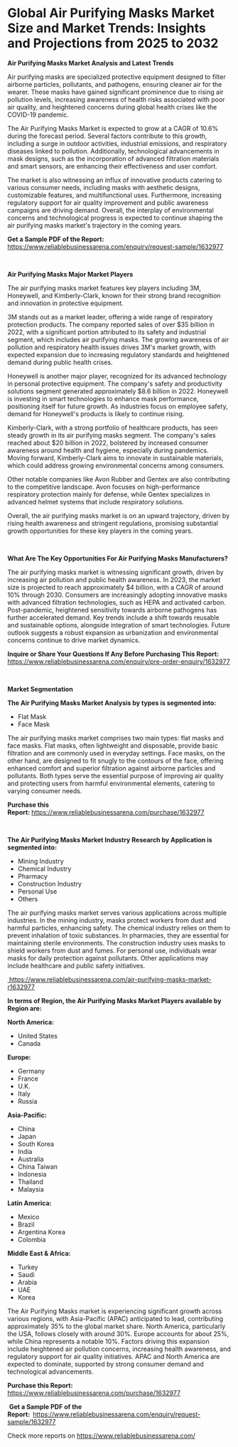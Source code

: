 <p><h1>Global Air Purifying Masks Market Size and Market Trends: Insights and Projections from 2025 to 2032</h1></p><p><strong>Air Purifying Masks Market Analysis and Latest Trends</strong></p>
<p><p>Air purifying masks are specialized protective equipment designed to filter airborne particles, pollutants, and pathogens, ensuring cleaner air for the wearer. These masks have gained significant prominence due to rising air pollution levels, increasing awareness of health risks associated with poor air quality, and heightened concerns during global health crises like the COVID-19 pandemic. </p><p>The Air Purifying Masks Market is expected to grow at a CAGR of 10.6% during the forecast period. Several factors contribute to this growth, including a surge in outdoor activities, industrial emissions, and respiratory diseases linked to pollution. Additionally, technological advancements in mask designs, such as the incorporation of advanced filtration materials and smart sensors, are enhancing their effectiveness and user comfort. </p><p>The market is also witnessing an influx of innovative products catering to various consumer needs, including masks with aesthetic designs, customizable features, and multifunctional uses. Furthermore, increasing regulatory support for air quality improvement and public awareness campaigns are driving demand. Overall, the interplay of environmental concerns and technological progress is expected to continue shaping the air purifying masks market's trajectory in the coming years.</p></p>
<p><strong>Get a Sample PDF of the Report:&nbsp;</strong> <a href="https://www.reliablebusinessarena.com/enquiry/request-sample/1632977?utm_campaign=3527&utm_medium=2&utm_source=Github&utm_content=ia&utm_term=29032025&utm_id=air-purifying-masks">https://www.reliablebusinessarena.com/enquiry/request-sample/1632977</a></p>
<p>&nbsp;</p>
<p><strong>Air Purifying Masks Major Market Players</strong></p>
<p><p>The air purifying masks market features key players including 3M, Honeywell, and Kimberly-Clark, known for their strong brand recognition and innovation in protective equipment. </p><p>3M stands out as a market leader, offering a wide range of respiratory protection products. The company reported sales of over $35 billion in 2022, with a significant portion attributed to its safety and industrial segment, which includes air purifying masks. The growing awareness of air pollution and respiratory health issues drives 3M's market growth, with expected expansion due to increasing regulatory standards and heightened demand during public health crises.</p><p>Honeywell is another major player, recognized for its advanced technology in personal protective equipment. The company's safety and productivity solutions segment generated approximately $8.6 billion in 2022. Honeywell is investing in smart technologies to enhance mask performance, positioning itself for future growth. As industries focus on employee safety, demand for Honeywell's products is likely to continue rising.</p><p>Kimberly-Clark, with a strong portfolio of healthcare products, has seen steady growth in its air purifying masks segment. The company's sales reached about $20 billion in 2022, bolstered by increased consumer awareness around health and hygiene, especially during pandemics. Moving forward, Kimberly-Clark aims to innovate in sustainable materials, which could address growing environmental concerns among consumers.</p><p>Other notable companies like Avon Rubber and Gentex are also contributing to the competitive landscape. Avon focuses on high-performance respiratory protection mainly for defense, while Gentex specializes in advanced helmet systems that include respiratory solutions.</p><p>Overall, the air purifying masks market is on an upward trajectory, driven by rising health awareness and stringent regulations, promising substantial growth opportunities for these key players in the coming years.</p></p>
<p>&nbsp;</p>
<p><strong>What Are The Key Opportunities For Air Purifying Masks Manufacturers?</strong></p>
<p><p>The air purifying masks market is witnessing significant growth, driven by increasing air pollution and public health awareness. In 2023, the market size is projected to reach approximately $4 billion, with a CAGR of around 10% through 2030. Consumers are increasingly adopting innovative masks with advanced filtration technologies, such as HEPA and activated carbon. Post-pandemic, heightened sensitivity towards airborne pathogens has further accelerated demand. Key trends include a shift towards reusable and sustainable options, alongside integration of smart technologies. Future outlook suggests a robust expansion as urbanization and environmental concerns continue to drive market dynamics.</p></p>
<p><strong>Inquire or Share Your Questions If Any Before Purchasing This Report:</strong> <a href="https://www.reliablebusinessarena.com/enquiry/pre-order-enquiry/1632977?utm_campaign=3527&utm_medium=2&utm_source=Github&utm_content=ia&utm_term=29032025&utm_id=air-purifying-masks">https://www.reliablebusinessarena.com/enquiry/pre-order-enquiry/1632977</a></p>
<p>&nbsp;</p>
<p><strong>Market Segmentation</strong></p>
<p><strong>The Air Purifying Masks Market Analysis by types is segmented into:</strong></p>
<p><ul><li>Flat Mask</li><li>Face Mask</li></ul></p>
<p><p>The air purifying masks market comprises two main types: flat masks and face masks. Flat masks, often lightweight and disposable, provide basic filtration and are commonly used in everyday settings. Face masks, on the other hand, are designed to fit snugly to the contours of the face, offering enhanced comfort and superior filtration against airborne particles and pollutants. Both types serve the essential purpose of improving air quality and protecting users from harmful environmental elements, catering to varying consumer needs.</p></p>
<p><strong>Purchase this Report:&nbsp;</strong><a href="https://www.reliablebusinessarena.com/purchase/1632977?utm_campaign=3527&utm_medium=2&utm_source=Github&utm_content=ia&utm_term=29032025&utm_id=air-purifying-masks">https://www.reliablebusinessarena.com/purchase/1632977</a></p>
<p>&nbsp;</p>
<p><strong>The Air Purifying Masks Market Industry Research by Application is segmented into:</strong></p>
<p><ul><li>Mining Industry</li><li>Chemical Industry</li><li>Pharmacy</li><li>Construction Industry</li><li>Personal Use</li><li>Others</li></ul></p>
<p><p>The air purifying masks market serves various applications across multiple industries. In the mining industry, masks protect workers from dust and harmful particles, enhancing safety. The chemical industry relies on them to prevent inhalation of toxic substances. In pharmacies, they are essential for maintaining sterile environments. The construction industry uses masks to shield workers from dust and fumes. For personal use, individuals wear masks for daily protection against pollutants. Other applications may include healthcare and public safety initiatives.</p></p>
<p><a href="https://www.reliablebusinessarena.com/air-purifying-masks-market-r1632977?utm_campaign=3527&utm_medium=2&utm_source=Github&utm_content=ia&utm_term=29032025&utm_id=air-purifying-masks">&nbsp;https://www.reliablebusinessarena.com/air-purifying-masks-market-r1632977</a></p>
<p><strong>In terms of Region, the Air Purifying Masks Market Players available by Region are:</strong></p>
<p>
    <p> <strong> North America: </strong>
        <ul>
            <li>United States</li>
            <li>Canada</li>
        </ul>
        </p> 
    <p> <strong> Europe: </strong>
        <ul>
            <li>Germany</li>
            <li>France</li>
            <li>U.K.</li>
            <li>Italy</li>
            <li>Russia</li>
        </ul>
        </p> 
    <p> <strong> Asia-Pacific: </strong>
        <ul>
            <li>China</li>
            <li>Japan</li>
            <li>South Korea</li>
            <li>India</li>
            <li>Australia</li>
            <li>China Taiwan</li>
            <li>Indonesia</li>
            <li>Thailand</li>
            <li>Malaysia</li>
        </ul>
        </p> 
    <p> <strong> Latin America: </strong>
        <ul>
            <li>Mexico</li>
            <li>Brazil</li>
            <li>Argentina Korea</li>
            <li>Colombia</li>
        </ul>
        </p> 
    <p> <strong> Middle East & Africa: </strong>
        <ul>
            <li>Turkey</li>
            <li>Saudi</li>
            <li>Arabia</li>
            <li>UAE</li>
            <li>Korea</li>
        </ul>
    </p>
    </p>
<p><p>The Air Purifying Masks market is experiencing significant growth across various regions, with Asia-Pacific (APAC) anticipated to lead, contributing approximately 35% to the global market share. North America, particularly the USA, follows closely with around 30%. Europe accounts for about 25%, while China represents a notable 10%. Factors driving this expansion include heightened air pollution concerns, increasing health awareness, and regulatory support for air quality initiatives. APAC and North America are expected to dominate, supported by strong consumer demand and technological advancements.</p></p>
<p><strong>Purchase this Report: </strong><a href="https://www.reliablebusinessarena.com/purchase/1632977?utm_campaign=3527&utm_medium=2&utm_source=Github&utm_content=ia&utm_term=29032025&utm_id=air-purifying-masks">https://www.reliablebusinessarena.com/purchase/1632977</a></p>
<p>&nbsp;<strong>Get a Sample PDF of the Report:&nbsp;&nbsp;</strong><a href="https://www.reliablebusinessarena.com/enquiry/request-sample/1632977?utm_campaign=3527&utm_medium=2&utm_source=Github&utm_content=ia&utm_term=29032025&utm_id=air-purifying-masks">https://www.reliablebusinessarena.com/enquiry/request-sample/1632977</a></p>
<p><strong></strong></p>
<p>Check more reports on <a href="https://www.reliablebusinessarena.com/?utm_campaign=3527&utm_medium=2&utm_source=Github&utm_content=ia&utm_term=29032025&utm_id=air-purifying-masks">https://www.reliablebusinessarena.com/</a></p>